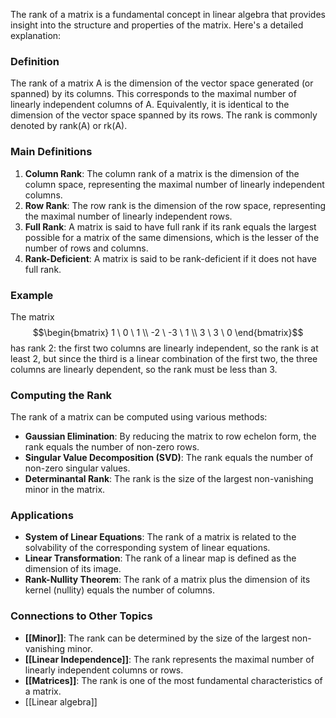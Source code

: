 The rank of a matrix is a fundamental concept in linear algebra that provides insight into the structure and properties of the matrix. Here's a detailed explanation:

### Definition

The rank of a matrix A is the dimension of the vector space generated (or spanned) by its columns. This corresponds to the maximal number of linearly independent columns of A. Equivalently, it is identical to the dimension of the vector space spanned by its rows. The rank is commonly denoted by rank(A) or rk(A).

### Main Definitions

1. **Column Rank**: The column rank of a matrix is the dimension of the column space, representing the maximal number of linearly independent columns.
2. **Row Rank**: The row rank is the dimension of the row space, representing the maximal number of linearly independent rows.
3. **Full Rank**: A matrix is said to have full rank if its rank equals the largest possible for a matrix of the same dimensions, which is the lesser of the number of rows and columns.
4. **Rank-Deficient**: A matrix is said to be rank-deficient if it does not have full rank.

### Example

The matrix 
$$\begin{bmatrix} 1 \ 0 \ 1 \\ -2 \ -3 \ 1 \\ 3 \ 3 \ 0 \end{bmatrix}$$
has rank 2: the first two columns are linearly independent, so the rank is at least 2, but since the third is a linear combination of the first two, the three columns are linearly dependent, so the rank must be less than 3.

### Computing the Rank

The rank of a matrix can be computed using various methods:

- **Gaussian Elimination**: By reducing the matrix to row echelon form, the rank equals the number of non-zero rows.
- **Singular Value Decomposition (SVD)**: The rank equals the number of non-zero singular values.
- **Determinantal Rank**: The rank is the size of the largest non-vanishing minor in the matrix.

### Applications

- **System of Linear Equations**: The rank of a matrix is related to the solvability of the corresponding system of linear equations.
- **Linear Transformation**: The rank of a linear map is defined as the dimension of its image.
- **Rank-Nullity Theorem**: The rank of a matrix plus the dimension of its kernel (nullity) equals the number of columns.

### Connections to Other Topics

- **[[Minor]]**: The rank can be determined by the size of the largest non-vanishing minor.
- **[[Linear Independence]]**: The rank represents the maximal number of linearly independent columns or rows.
- **[[Matrices]]**: The rank is one of the most fundamental characteristics of a matrix.
- [[Linear algebra]]